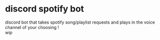 # discord spotify bot
 
discord bot that takes spotify song/playlist requests and plays in the voice channel of your choosing !
<br> wip
